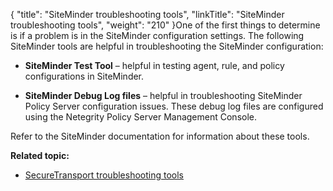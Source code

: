 {
    "title": "SiteMinder troubleshooting tools",
    "linkTitle": "SiteMinder troubleshooting tools",
    "weight": "210"
}One of the first things to determine is if a problem is in the SiteMinder configuration settings. The following SiteMinder tools are helpful in troubleshooting the SiteMinder configuration:

-   **SiteMinder Test Tool** – helpful in testing agent, rule, and policy configurations in SiteMinder.
-   **SiteMinder Debug Log files** – helpful in troubleshooting SiteMinder Policy Server configuration issues. These debug log files are configured using the Netegrity Policy Server Management Console.

Refer to the SiteMinder documentation for information about these tools.

**Related topic:**

-   [SecureTransport troubleshooting tools](../c_st_st_troubleshooting_tools)
